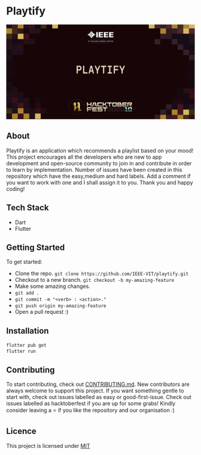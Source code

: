 # Playtify
<img src="./images/playtify.png" alt="README Banner">

## About

Playtify is an application which recommends a playlist based on your mood!
This project encourages all the developers who are new to app development and open-source community to join in and contribute in order to learn by implementation.
Number of issues have been created in this repository which have the easy,medium and hard labels.
Add a comment if you want to work with one and I shall assign it to you. Thank you and happy coding!

## Tech Stack

- Dart
- Flutter

## Getting Started

To get started:

- Clone the repo.
  `git clone https://github.com/IEEE-VIT/playtify.git`
- Checkout to a new branch.
  `git checkout -b my-amazing-feature`
- Make some amazing changes.
- `git add .`
- `git commit -m "<verb> : <action>."`
- `git push origin my-amazing-feature`
- Open a pull request :)

## Installation

```shell
flutter pub get
flutter run
```

## Contributing

To start contributing, check out [CONTRIBUTING.md](https://github.com/IEEE-VIT/playtify/blob/main/CONTRIBUTING.md). New contributors are always welcome to support this project. If you want something gentle to start with, check out issues labelled as easy or good-first-issue. Check out issues labelled as hacktoberfest if you are up for some grabs! Kindly consider leaving a ⭐ if you like the repository and our organisation :)

## Licence

This project is licensed under [MIT](https://github.com/IEEE-VIT/playtify/blob/main/LICENSE.md)
